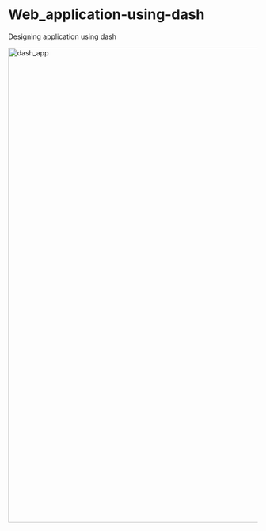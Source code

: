 # Web_application-using-dash
Designing application using dash

<img width="959" alt="dash_app" src="https://github.com/kariukimary/Web_application-using-dash/assets/133002438/317b228d-b4b5-4e75-a753-e233bd735d23">
